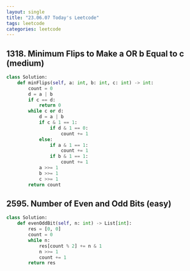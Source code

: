 ```yaml
---
layout: single
title: "23.06.07 Today's Leetcode"
tags: leetcode
categories: leetcode
---
```


## 1318. Minimum Flips to Make a OR b Equal to c (medium)

```python
class Solution:
    def minFlips(self, a: int, b: int, c: int) -> int:
        count = 0
        d = a | b
        if c == d:
            return 0
        while c or d:
            d = a | b
            if c & 1 == 1:
                if d & 1 == 0:
                    count += 1
            else:
                if a & 1 == 1:
                    count += 1
                if b & 1 == 1:
                    count += 1
            a >>= 1
            b >>= 1
            c >>= 1
        return count
```

## 2595. Number of Even and Odd Bits (easy)

```python
class Solution:
    def evenOddBit(self, n: int) -> List[int]:
        res = [0, 0]
        count = 0
        while n:
            res[count % 2] += n & 1
            n >>= 1
            count += 1
        return res
```